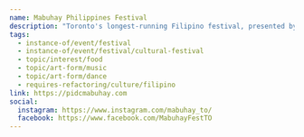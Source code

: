 ```yaml
---
name: Mabuhay Philippines Festival
description: "Toronto's longest-running Filipino festival, presented by the Philippine Independence Day Council (PIDC). A vibrant celebration of the creativity, resilience, and cultural heritage of the Filipino-Canadian community through arts, culture, food, music, and performances. The festival has been bringing together the Filipino-Canadian community for over two decades."
tags:
  - instance-of/event/festival
  - instance-of/event/festival/cultural-festival
  - topic/interest/food
  - topic/art-form/music
  - topic/art-form/dance
  - requires-refactoring/culture/filipino
link: https://pidcmabuhay.com
social:
  instagram: https://www.instagram.com/mabuhay_to/
  facebook: https://www.facebook.com/MabuhayFestTO
---
```

